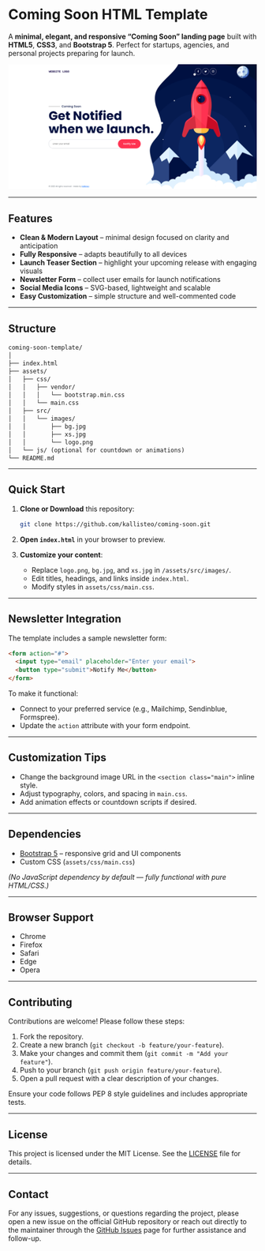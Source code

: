 # Coming Soon HTML Template

A **minimal, elegant, and responsive “Coming Soon” landing page** built with **HTML5**, **CSS3**, and **Bootstrap 5**. Perfect for startups, agencies, and personal projects preparing for launch.

![Preview](assets/src/images/screenshot.png)

* * *

## Features

* **Clean & Modern Layout** – minimal design focused on clarity and anticipation
* **Fully Responsive** – adapts beautifully to all devices
* **Launch Teaser Section** – highlight your upcoming release with engaging visuals
* **Newsletter Form** – collect user emails for launch notifications
* **Social Media Icons** – SVG-based, lightweight and scalable
* **Easy Customization** – simple structure and well-commented code

* * *

## Structure

```
coming-soon-template/
│
├── index.html
├── assets/
│   ├── css/
│   │   ├── vendor/
│   │   │   └── bootstrap.min.css
│   │   └── main.css
│   ├── src/
│   │   └── images/
│   │       ├── bg.jpg
│   │       ├── xs.jpg
│   │       └── logo.png
│   └── js/ (optional for countdown or animations)
└── README.md
```

* * *

## Quick Start

1. **Clone or Download** this repository:

   ```bash
   git clone https://github.com/kallisteo/coming-soon.git
   ```
2. **Open `index.html`** in your browser to preview.
3. **Customize your content**:

   * Replace `logo.png`, `bg.jpg`, and `xs.jpg` in `/assets/src/images/`.
   * Edit titles, headings, and links inside `index.html`.
   * Modify styles in `assets/css/main.css`.

* * *

## Newsletter Integration

The template includes a sample newsletter form:

```html
<form action="#">
  <input type="email" placeholder="Enter your email">
  <button type="submit">Notify Me</button>
</form>
```

To make it functional:

* Connect to your preferred service (e.g., Mailchimp, Sendinblue, Formspree).
* Update the `action` attribute with your form endpoint.

* * *

## Customization Tips

* Change the background image URL in the `<section class="main">` inline style.
* Adjust typography, colors, and spacing in `main.css`.
* Add animation effects or countdown scripts if desired.

* * *

## Dependencies

* [Bootstrap 5](https://getbootstrap.com/) – responsive grid and UI components
* Custom CSS (`assets/css/main.css`)

*(No JavaScript dependency by default — fully functional with pure HTML/CSS.)*


* * *

## Browser Support

* Chrome
* Firefox
* Safari
* Edge
* Opera

* * *

## Contributing

Contributions are welcome! Please follow these steps:

1. Fork the repository.
2. Create a new branch (`git checkout -b feature/your-feature`).
3. Make your changes and commit them (`git commit -m "Add your feature"`).
4. Push to your branch (`git push origin feature/your-feature`).
5. Open a pull request with a clear description of your changes.

Ensure your code follows PEP 8 style guidelines and includes appropriate tests.

* * *

## License

This project is licensed under the MIT License. See the [LICENSE](LICENSE) file for details.

* * *

## Contact

For any issues, suggestions, or questions regarding the project, please open a new issue on the official GitHub repository or reach out directly to the maintainer through the [GitHub Issues](https://github.com/kallisteo/coming-soon/issues) page for further assistance and follow-up.